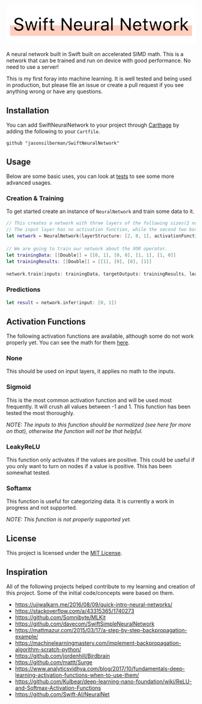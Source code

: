 ![Swift Neural Network](./Logo.png)

A neural network built in Swift built on accelerated SIMD math. This is a network that can be trained and run on device with good performance. No need to use a server!

This is my first foray into machine learning. It is well tested and being used in production, but please file an issue or create a pull request if you see anything wrong or have any questions.

## Installation
You can add SwiftNeuralNetwork to your project through [Carthage](https://github.com/Carthage/Carthage) by adding the following to your `Cartfile`.

```
github "jasonsilberman/SwiftNeuralNetwork"
```

## Usage
Below are some basic uses, you can look at [tests](https://github.com/jasonsilberman/SwiftNeuralNetwork/tree/master/Tests) to see some more advanced usages.

### Creation & Training
To get started create an instance of `NeuralNetwork` and train some data to it.

```swift
// This creates a network with three layers of the following sizes(2 nodes, 8, 1).
// The input layer has no activation function, while the second two both use a sigmoid function.
let network = NeuralNetwork(layerStructure: [2, 8, 1], activationFunctions: [.none, .sigmoid, .sigmoid])

// We are going to train our network about the XOR operator.
let trainingData: [[Double]] = [[0, 1], [0, 0], [1, 1], [1, 0]]
let trainingResults: [[Double]] = [[1], [0], [0], [1]]

network.train(inputs: trainingData, targetOutputs: trainingResults, learningRate: 0.9)
```

### Predictions

```swift
let result = network.infer(input: [0, 1])
```

## Activation Functions
The following activation functions are available, although some do not work properly yet. You can see the math for them [here](https://github.com/jasonsilberman/SwiftNeuralNetwork/blob/master/SwiftNeuralNetwork/Sources/ActivationFunction.swift).

### None
This should be used on input layers, it applies no math to the inputs.

### Sigmoid
This is the most common activation function and will be used most frequently. It will crush all values between -1 and 1. This function has been tested the most thoroughly.

*NOTE: The inputs to this function should be normalized (see here for more on that), otherwise the function will not be that helpful.*

### LeakyReLU
This function only activates if the values are positive. This could be useful if you only want to turn on nodes if a value is positive. This has been somewhat tested.

### Softamx
This function is useful for categorizing data. It is currently a work in progress and not supported.

*NOTE: This function is not properly supported yet.*

## License
This project is licensed under the [MIT License](https://github.com/jasonsilberman/SwiftNeuralNetwork/blob/master/LICENSE).

## Inspiration
All of the following projects helped contribute to my learning and creation of this project. Some of the initial code/concepts were based on them.

- https://ujjwalkarn.me/2016/08/09/quick-intro-neural-networks/
- https://stackoverflow.com/a/43315365/1740273
- https://github.com/Somnibyte/MLKit
- https://github.com/davecom/SwiftSimpleNeuralNetwork
- https://mattmazur.com/2015/03/17/a-step-by-step-backpropagation-example/
- https://machinelearningmastery.com/implement-backpropagation-algorithm-scratch-python/
- https://github.com/jordenhill/Birdbrain
- https://github.com/mattt/Surge
- https://www.analyticsvidhya.com/blog/2017/10/fundamentals-deep-learning-activation-functions-when-to-use-them/
- https://github.com/Kulbear/deep-learning-nano-foundation/wiki/ReLU-and-Softmax-Activation-Functions
- https://github.com/Swift-AI/NeuralNet
